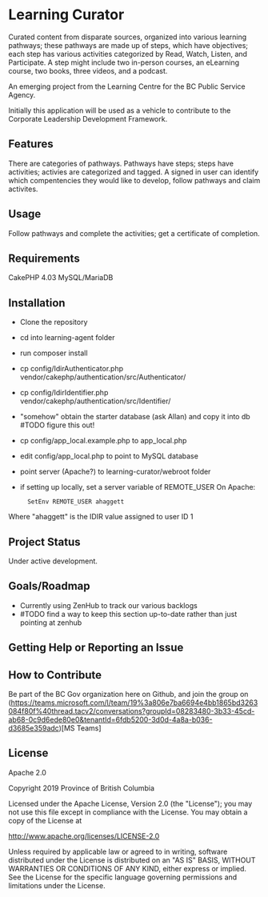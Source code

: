 # Learning Curator

Curated content from disparate sources, organized into various learning pathways; these pathways are made up of steps, which have objectives; each step has various activities categorized by Read, Watch, Listen, and Participate. A step might include two in-person courses, an eLearning course, two books, three videos, and a podcast.

An emerging project from the Learning Centre for the BC Public Service Agency.

Initially this application will be used as a vehicle to contribute to the Corporate Leadership Development Framework.

## Features

There are categories of pathways. Pathways have steps; steps have activities; activies are categorized and tagged. A signed in user can identify which compentencies they would like to develop, follow pathways and claim activites.

## Usage
Follow pathways and complete the activities; get a certificate of completion.

## Requirements

CakePHP 4.03
MySQL/MariaDB

## Installation

* Clone the repository
* cd into learning-agent folder
* run composer install
* cp config/IdirAuthenticator.php vendor/cakephp/authentication/src/Authenticator/
* cp config/IdirIdentifier.php vendor/cakephp/authentication/src/Identifier/
* "somehow" obtain the starter database (ask Allan) and copy it into db #TODO figure this out!
* cp config/app_local.example.php to app_local.php
* edit config/app_local.php to point to MySQL database
* point server (Apache?) to learning-curator/webroot folder
* if setting up locally, set a server variable of REMOTE_USER
On Apache: 

        SetEnv REMOTE_USER ahaggett

Where "ahaggett" is the IDIR value assigned to user ID 1

## Project Status

Under active development.

## Goals/Roadmap
* Currently using ZenHub to track our various backlogs
* #TODO find a way to keep this section up-to-date rather than just pointing at zenhub 

## Getting Help or Reporting an Issue

## How to Contribute

Be part of the BC Gov organization here on Github, and join the group on (https://teams.microsoft.com/l/team/19%3a806e7ba6694e4bb1865bd3263084f80f%40thread.tacv2/conversations?groupId=08283480-3b33-45cd-ab68-0c9d6ede80e0&tenantId=6fdb5200-3d0d-4a8a-b036-d3685e359adc)[MS Teams] 

## License
Apache 2.0

Copyright 2019 Province of British Columbia

Licensed under the Apache License, Version 2.0 (the "License");
you may not use this file except in compliance with the License.
You may obtain a copy of the License at 

http://www.apache.org/licenses/LICENSE-2.0

Unless required by applicable law or agreed to in writing, software
distributed under the License is distributed on an "AS IS" BASIS,
WITHOUT WARRANTIES OR CONDITIONS OF ANY KIND, either express or implied.
See the License for the specific language governing permissions and
limitations under the License.

